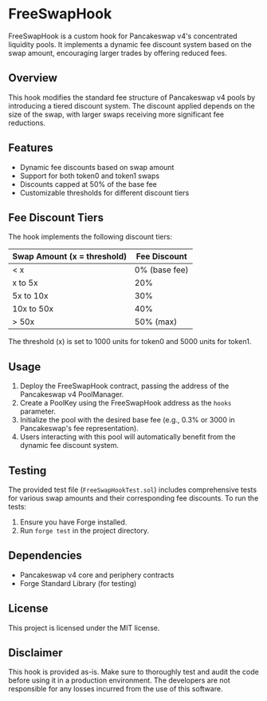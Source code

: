 # FreeSwapHook

FreeSwapHook is a custom hook for Pancakeswap v4's concentrated liquidity pools. It implements a dynamic fee discount system based on the swap amount, encouraging larger trades by offering reduced fees.

## Overview

This hook modifies the standard fee structure of Pancakeswap v4 pools by introducing a tiered discount system. The discount applied depends on the size of the swap, with larger swaps receiving more significant fee reductions.

## Features

- Dynamic fee discounts based on swap amount
- Support for both token0 and token1 swaps
- Discounts capped at 50% of the base fee
- Customizable thresholds for different discount tiers

## Fee Discount Tiers

The hook implements the following discount tiers:

| Swap Amount (x = threshold) | Fee Discount |
|---------------------------|--------------|
| < x                       | 0% (base fee) |
| x to 5x                   | 20%          |
| 5x to 10x                 | 30%          |
| 10x to 50x                | 40%          |
| > 50x                     | 50% (max)    |

The threshold (x) is set to 1000 units for token0 and 5000 units for token1.

## Usage

1. Deploy the FreeSwapHook contract, passing the address of the Pancakeswap v4 PoolManager.
2. Create a PoolKey using the FreeSwapHook address as the `hooks` parameter.
3. Initialize the pool with the desired base fee (e.g., 0.3% or 3000 in Pancakeswap's fee representation).
4. Users interacting with this pool will automatically benefit from the dynamic fee discount system.

## Testing

The provided test file (`FreeSwapHookTest.sol`) includes comprehensive tests for various swap amounts and their corresponding fee discounts. To run the tests:

1. Ensure you have Forge installed.
2. Run `forge test` in the project directory.

## Dependencies

- Pancakeswap v4 core and periphery contracts
- Forge Standard Library (for testing)

## License

This project is licensed under the MIT license.

## Disclaimer

This hook is provided as-is. Make sure to thoroughly test and audit the code before using it in a production environment. The developers are not responsible for any losses incurred from the use of this software.
